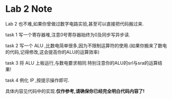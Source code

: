 # Lab 2 Note

Lab 2 也不难,如果你曾做过数字电路实验,甚至可以直接把代码搬过来.

task 1 写一个寄存器堆,注意0号寄存器始终为0及同步写异步读.

task 2 写一个 ALU ,比数电简单很多,因为不限制运算符的使用.(如果你搬来了数电的代码,记得修改,这会提高你的ALU的运算效率)

task 3 将 ALU 上板运行,与数电要求相同.特别注意你的ALU的srl与sra的运算结果!

task 4 例化 IP ,按提示操作即可.

具体内容见代码中的实现.**仅作参考,请确保你已经完全明白代码内容了!**